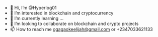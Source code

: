 - 👋 Hi, I’m @Hyperlog01
- 👀 I’m interested in blockchain and cryptocurrency 
- 🌱 I’m currently learning ...
- 💞️ I’m looking to collaborate on blockchain and crypto projects 
- 📫 How to reach me ogagaokeelijah@gmail.com or +2347033621133

<!---
Hyperlog01/Hyperlog01 is a ✨ special ✨ repository because its `README.md` (this file) appears on your GitHub profile.
You can click the Preview link to take a look at your changes.
--->
